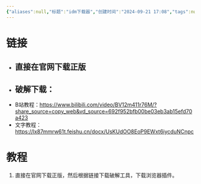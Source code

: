 ```yaml
---
{"aliases":null,"标题":"idm下载器","创建时间":"2024-09-21 17:08","tags":null,"dg-publish":true,"permalink":"/5000/idm/","dgPassFrontmatter":true}
---
```


# 链接
- ## 直接在官网下载正版
- ## 破解下载：
- B站教程：https://www.bilibili.com/video/BV12m411r76M/?share_source=copy_web&vd_source=692f952bfb00be03eb3ab15efd70a423
- 文字教程：https://lx87mmrw61t.feishu.cn/docx/UsKUdOO8EoP9EWxt6iycduNCnpc

# 教程
1. 直接在官网下载正版，然后根据链接下载破解工具，下载浏览器插件。